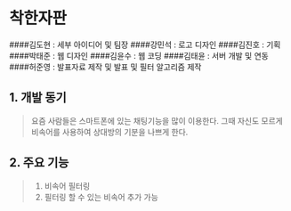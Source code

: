# 착한자판

####김도현 : 세부 아이디어 및 팀장 
####강민석 : 로고 디자인
####김진호 : 기획
####박태준 : 웹 디자인
####김윤수 : 웹 코딩
####김태윤 : 서버 개발 및 연동
####허준영 : 발표자료 제작 및 발표 및 필터 알고리즘 제작

## 1. 개발 동기

>요즘 사람들은 스마트폰에 있는 채팅기능을 많이 이용한다.
>그때 자신도 모르게 비속어를 사용하여 상대방의 기분을 나쁘게 한다.

## 2. 주요 기능

> 1. 비속어 필터링
> 2. 필터링 할 수 있는 비속어 추가 가능
